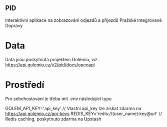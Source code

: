 ## PID

Interaktivní aplikace na zobrazování odjezdů a příjezdů Pražské Integrované Dopravy

# Data

Data jsou poskytnuta projektem Golemio, viz. https://api.golemio.cz/v2/pid/docs/openapi

# Prostředí

Pro sebehostování je třeba mít .env následující typu

GOLEM_API_KEY='api_key' // Vlastní api_key lze získat zdarma na https://api.golemio.cz/api-keys
REDIS_KEY='redis://(user_name):key@url' // Redis caching, poskytnuto zdarma na Upstash
